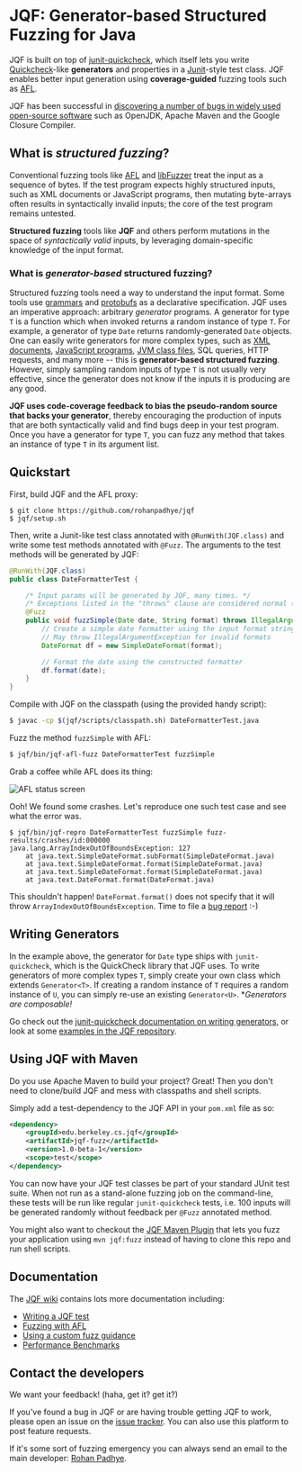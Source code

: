# JQF: Generator-based Structured Fuzzing for Java 

JQF is built on top of [junit-quickcheck](https://github.com/pholser/junit-quickcheck), which itself lets you write [Quickcheck](http://www.cse.chalmers.se/~rjmh/QuickCheck/manual.html)-like **generators** and properties in a [Junit](http://junit.org)-style test class. JQF enables better input generation using **coverage-guided** fuzzing tools such as [AFL](http://lcamtuf.coredump.cx/afl). 

JQF has been successful in [discovering a number of bugs in widely used open-source software](https://github.com/rohanpadhye/jqf/wiki/Bug-trophy-case) such as OpenJDK, Apache Maven and the Google Closure Compiler.

## What is *structured fuzzing*?

Conventional fuzzing tools like [AFL](http://lcamtuf.coredump.cx/afl) and [libFuzzer](https://llvm.org/docs/LibFuzzer.html) treat the input as a sequence of bytes. If the test program expects highly structured inputs, such as XML documents or JavaScript programs, then mutating byte-arrays often results in syntactically invalid inputs; the core of the test program remains untested.

**Structured fuzzing** tools like **JQF** and others perform mutations in the space of *syntactically valid* inputs, by leveraging domain-specific knowledge of the input format.

### What is *generator-based* structured fuzzing?

Structured fuzzing tools need a way to understand the input format. Some tools use [grammars](https://embed.cs.utah.edu/csmith/) and [protobufs](https://github.com/google/libprotobuf-mutator) as a declarative specification. JQF uses an imperative approach: arbitrary *generator* programs. A generator for type `T` is a function which when invoked returns a random instance of type `T`. For example, a generator of type `Date` returns randomly-generated `Date` objects. One can easily write generators for more complex types, such as [XML documents](https://github.com/rohanpadhye/jqf/blob/master/examples/src/main/java/edu/berkeley/cs/jqf/examples/xml/XmlDocumentGenerator.java), [JavaScript programs](https://github.com/rohanpadhye/jqf/blob/master/examples/src/main/java/edu/berkeley/cs/jqf/examples/js/JavaScriptCodeGenerator.java), [JVM class files](https://github.com/rohanpadhye/jqf/blob/master/examples/src/main/java/edu/berkeley/cs/jqf/examples/bcel/JavaClassGenerator.java), SQL queries, HTTP requests, and many more -- this is **generator-based structured fuzzing**. However, simply sampling random inputs of type `T` is not usually very effective, since the generator does not know if the inputs it is producing are any good.

**JQF uses code-coverage feedback to bias the pseudo-random source that backs your generator**, thereby encouraging the production of inputs that are both syntactically valid and find bugs deep in your test program. Once you have a generator for type `T`, you can fuzz any method that takes an instance of type `T` in its argument list.

## Quickstart

First, build JQF and the AFL proxy:
```
$ git clone https://github.com/rohanpadhye/jqf
$ jqf/setup.sh
```

Then, write a Junit-like test class annotated with `@RunWith(JQF.class)` and write some test methods annotated with `@Fuzz`. The arguments to the test methods will be generated by JQF:

```java
@RunWith(JQF.class)
public class DateFormatterTest {

    /* Input params will be generated by JQF, many times. */
    /* Exceptions listed in the "throws" clause are considered normal (tests will pass on throw) */
    @Fuzz
    public void fuzzSimple(Date date, String format) throws IllegalArgumentException {
        // Create a simple date formatter using the input format string
        // May throw IllegalArgumentException for invalid formats
        DateFormat df = new SimpleDateFormat(format);

        // Format the date using the constructed formatter
        df.format(date);
    }
}
```

Compile with JQF on the classpath (using the provided handy script):
```bash
$ javac -cp $(jqf/scripts/classpath.sh) DateFormatterTest.java
```


Fuzz the method `fuzzSimple` with AFL:
```bash
$ jqf/bin/jqf-afl-fuzz DateFormatterTest fuzzSimple
```

Grab a coffee while AFL does its thing:

![AFL status screen](https://rohanpadhye.github.io/jqf/images/AFL-DateFormatter.png)

Ooh! We found some crashes. Let's reproduce one such test case and see what the error was.

```
$ jqf/bin/jqf-repro DateFormatterTest fuzzSimple fuzz-results/crashes/id:000000
java.lang.ArrayIndexOutOfBoundsException: 127
	at java.text.SimpleDateFormat.subFormat(SimpleDateFormat.java)
	at java.text.SimpleDateFormat.format(SimpleDateFormat.java)
	at java.text.SimpleDateFormat.format(SimpleDateFormat.java)
	at java.text.DateFormat.format(DateFormat.java)
```

This shouldn't happen! `DateFormat.format()` does not specify that it will throw `ArrayIndexOutOfBoundsException`. Time to file a [bug report](https://github.com/rohanpadhye/jqf/wiki/Bug-trophy-case) :-)

## Writing Generators

In the example above, the generator for `Date` type ships with `junit-quickcheck`, which is the QuickCheck library that JQF uses. To write generators of more complex types `T`, simply create your own class which extends `Generator<T>`. If creating a random instance of `T` requires a random instance of `U`, you can simply re-use an existing `Generator<U>`. **Generators are composable!*

Go check out the [junit-quickcheck documentation on writing generators](https://pholser.github.io/junit-quickcheck/site/0.7/usage/complex-types.html), or look at some [examples in the JQF repository](https://github.com/rohanpadhye/jqf/tree/master/examples/src/main/java/edu/berkeley/cs/jqf/examples).

## Using JQF with Maven

Do you use Apache Maven to build your project? Great! Then you don't need to clone/build JQF and mess with classpaths and shell scripts.

Simply add a test-dependency to the JQF API in your `pom.xml` file as so:

```xml
<dependency>
    <groupId>edu.berkeley.cs.jqf</groupId>
    <artifactId>jqf-fuzz</artifactId>
    <version>1.0-beta-1</version>
    <scope>test</scope>
</dependency>
```

You can now have your JQF test classes be part of your standard JUnit test suite. When not run as a stand-alone fuzzing job on the command-line, these tests will be run like regular `junit-quickcheck` tests, i.e. 100 inputs will be generated randomly without feedback per `@Fuzz` annotated method.

You might also want to checkout the [JQF Maven Plugin](https://github.com/rohanpadhye/jqf/wiki/JQF-Maven-Plugin) that lets you fuzz your application using `mvn jqf:fuzz` instead of having to clone this repo and run shell scripts.

## Documentation

The [JQF wiki](https://github.com/rohanpadhye/jqf/wiki) contains lots more documentation including:
- [Writing a JQF test](https://github.com/rohanpadhye/jqf/wiki/Writing-a-JQF-test)
- [Fuzzing with AFL](https://github.com/rohanpadhye/jqf/wiki/Fuzzing-with-AFL)
- [Using a custom fuzz guidance](https://github.com/rohanpadhye/jqf/wiki/The-Guidance-interface)
- [Performance Benchmarks](https://github.com/rohanpadhye/jqf/wiki/Performance-benchmarks)


## Contact the developers

We want your feedback! (haha, get it? get it?) 

If you've found a bug in JQF or are having trouble getting JQF to work, please open an issue on the [issue tracker](https://github.com/rohanpadhye/jqf/issues). You can also use this platform to post feature requests.

If it's some sort of fuzzing emergency you can always send an email to the main developer: [Rohan Padhye](https://people.eecs.berkeley.edu/~rohanpadhye).
